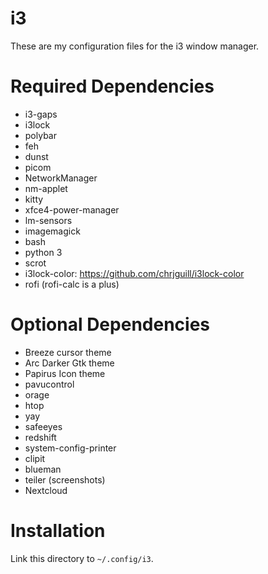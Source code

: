 i3
==

These are my configuration files for the i3 window manager.

# Required Dependencies

- i3-gaps
- i3lock
- polybar
- feh
- dunst
- picom
- NetworkManager
- nm-applet
- kitty
- xfce4-power-manager
- lm-sensors
- imagemagick
- bash
- python 3
- scrot
- i3lock-color: https://github.com/chrjguill/i3lock-color
- rofi (rofi-calc is a plus)

# Optional Dependencies

- Breeze cursor theme
- Arc Darker Gtk theme
- Papirus Icon theme
- pavucontrol
- orage
- htop
- yay
- safeeyes
- redshift
- system-config-printer
- clipit
- blueman
- teiler (screenshots)
- Nextcloud

# Installation

Link this directory to `~/.config/i3`.
